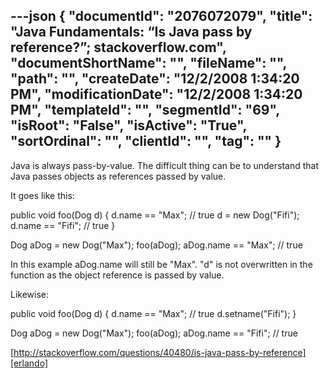 ---json
{
  "documentId": "2076072079",
  "title": "Java Fundamentals: “Is Java pass by reference?”; stackoverflow.com",
  "documentShortName": "",
  "fileName": "",
  "path": "",
  "createDate": "12/2/2008 1:34:20 PM",
  "modificationDate": "12/2/2008 1:34:20 PM",
  "templateId": "",
  "segmentId": "69",
  "isRoot": "False",
  "isActive": "True",
  "sortOrdinal": "",
  "clientId": "",
  "tag": ""
}
---

Java is always pass-by-value. The difficult thing can be to understand that Java passes objects as references passed by value.

It goes like this:

public void foo(Dog d) {
  d.name == &quot;Max&quot;; // true
  d = new Dog(&quot;Fifi&quot;);
  d.name == &quot;Fifi&quot;; // true
}

Dog aDog = new Dog(&quot;Max&quot;);
foo(aDog);
aDog.name == &quot;Max&quot;; // true

In this example aDog.name will still be &quot;Max&quot;. &quot;d&quot; is not overwritten in the function as the object reference is passed by value.

Likewise:

public void foo(Dog d) {
  d.name == &quot;Max&quot;; // true
  d.setname(&quot;Fifi&quot;);
}

Dog aDog = new Dog(&quot;Max&quot;);
foo(aDog);
aDog.name == &quot;Fifi&quot;; // true

[http://stackoverflow.com/questions/40480/is-java-pass-by-reference][erlando]
